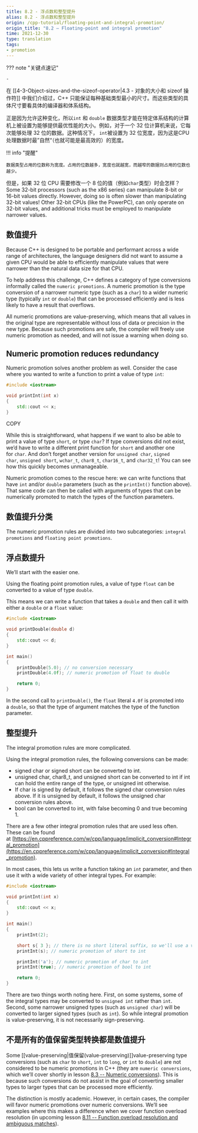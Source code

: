 ```yaml
---
title: 8.2 - 浮点数和整型提升
alias: 8.2 - 浮点数和整型提升
origin: /cpp-tutorial/floating-point-and-integral-promotion/
origin_title: "8.2 — Floating-point and integral promotion"
time: 2021-12-30
type: translation
tags:
- promotion
---
```


??? note "关键点速记"

	- 

在 [[4-3-Object-sizes-and-the-sizeof-operator|4.3 - 对象的大小和 sizeof 操作符]] 中我们介绍过，C++ 只能保证每种基础类型最小的尺寸。而这些类型的具体尺寸要看具体的编译器和体系结构。

正是因为允许这种变化，所以`int` 和 `double` 数据类型才能在特定体系结构的计算机上被设置为能够提供最优性能的大小。例如，对于一个 32 位计算机来说，它每次能够处理 32 位的数据。这种情况下， `int`被设置为 32 位宽度，因为这是CPU处理数据时最”自然“（也就可能是最高效的）的宽度。

!!! info "提醒"

	数据类型占用的位数称为宽度。占用的位数越多，宽度也就越宽，而越窄的数据则占用的位数也越少。
	
但是，如果 32 位 CPU 需要修改一个 8 位的值（例如`char`类型）时会怎样？Some 32-bit processors (such as the x86 series) can manipulate 8-bit or 16-bit values directly. However, doing so is often slower than manipulating 32-bit values! Other 32-bit CPUs (like the PowerPC), can only operate on 32-bit values, and additional tricks must be employed to manipulate narrower values.

## 数值提升

Because C++ is designed to be portable and performant across a wide range of architectures, the language designers did not want to assume a given CPU would be able to efficiently manipulate values that were narrower than the natural data size for that CPU.

To help address this challenge, C++ defines a category of type conversions informally called the `numeric promotions`. A numeric promotion is the type conversion of a narrower numeric type (such as a `char`) to a wider numeric type (typically `int` or `double`) that can be processed efficiently and is less likely to have a result that overflows.

All numeric promotions are value-preserving, which means that all values in the original type are representable without loss of data or precision in the new type. Because such promotions are safe, the compiler will freely use numeric promotion as needed, and will not issue a warning when doing so.

## Numeric promotion reduces redundancy

Numeric promotion solves another problem as well. Consider the case where you wanted to write a function to print a value of type `int`:

```cpp
#include <iostream>

void printInt(int x)
{
    std::cout << x;
}
```

COPY

While this is straightforward, what happens if we want to also be able to print a value of type `short`, or type `char`? If type conversions did not exist, we’d have to write a different print function for `short` and another one for `char`. And don’t forget another version for `unsigned char`, `signed char`, `unsigned short`, `wchar_t`, `char8_t`, `char16_t`, and `char32_t`! You can see how this quickly becomes unmanageable.

Numeric promotion comes to the rescue here: we can write functions that have `int` and/or `double` parameters (such as the `printInt()` function above). That same code can then be called with arguments of types that can be numerically promoted to match the types of the function parameters.

## 数值提升分类

The numeric promotion rules are divided into two subcategories: `integral promotions` and `floating point promotions`.

## 浮点数提升

We’ll start with the easier one.

Using the floating point promotion rules, a value of type `float` can be converted to a value of type `double`.

This means we can write a function that takes a `double` and then call it with either a `double` or a `float` value:

```cpp
#include <iostream>

void printDouble(double d)
{
    std::cout << d;
}

int main()
{
    printDouble(5.0); // no conversion necessary
    printDouble(4.0f); // numeric promotion of float to double

    return 0;
}
```

In the second call to `printDouble()`, the `float` literal `4.0f` is promoted into a `double`, so that the type of argument matches the type of the function parameter.

## 整型提升

The integral promotion rules are more complicated.

Using the integral promotion rules, the following conversions can be made:

-   signed char or signed short can be converted to int.
-   unsigned char, char8_t, and unsigned short can be converted to int if int can hold the entire range of the type, or unsigned int otherwise.
-   If char is signed by default, it follows the signed char conversion rules above. If it is unsigned by default, it follows the unsigned char conversion rules above.
-   bool can be converted to int, with false becoming 0 and true becoming 1.

There are a few other integral promotion rules that are used less often. These can be found at [https://en.cppreference.com/w/cpp/language/implicit_conversion#Integral_promotion](https://en.cppreference.com/w/cpp/language/implicit_conversion#Integral_promotion).

In most cases, this lets us write a function taking an `int` parameter, and then use it with a wide variety of other integral types. For example:

```cpp
#include <iostream>

void printInt(int x)
{
    std::cout << x;
}

int main()
{
    printInt(2);

    short s{ 3 }; // there is no short literal suffix, so we'll use a variable for this one
    printInt(s); // numeric promotion of short to int

    printInt('a'); // numeric promotion of char to int
    printInt(true); // numeric promotion of bool to int

    return 0;
}
```


There are two things worth noting here. First, on some systems, some of the integral types may be converted to `unsigned int` rather than `int`. Second, some narrower unsigned types (such as `unsigned char`) will be converted to larger signed types (such as `int`). So while integral promotion is value-preserving, it is not necessarily sign-preserving.

## 不是所有的值保留类型转换都是数值提升

Some [[value-preserving|值保留(value-preserving)]]value-preserving type conversions (such as `char` to `short`, `int` to `long`, or `int` to `double`) are not considered to be numeric promotions in C++ (they are `numeric conversions`, which we’ll cover shortly in lesson [8.3 -- Numeric conversions](https://www.learncpp.com/cpp-tutorial/numeric-conversions/)). This is because such conversions do not assist in the goal of converting smaller types to larger types that can be processed more efficiently.

The distinction is mostly academic. However, in certain cases, the compiler will favor numeric promotions over numeric conversions. We’ll see examples where this makes a difference when we cover function overload resolution (in upcoming lesson [8.11 -- Function overload resolution and ambiguous matches](https://www.learncpp.com/cpp-tutorial/function-overload-resolution-and-ambiguous-matches/)).

